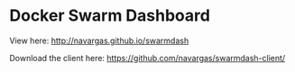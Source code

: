 # Docker Swarm Dashboard

View here: http://navargas.github.io/swarmdash

Download the client here: https://github.com/navargas/swarmdash-client/
